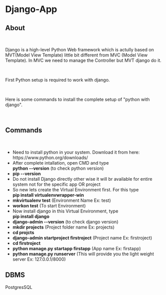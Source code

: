 # Django-App
<h2>About</h2> </br>
<p>Django is a high-level Python Web framework which is actully based on MVT(Model View Template) little bit different from MVC (Model View Template). In MVC we need to manage the Controller but MVT django do it.</p> </br>
<p>First Python setup is required to work with django.</p> </br>
<p>Here is some commands to install the complete setup of "python with django".</p> </br>
<h2>Commands</h2> </br>
<ul>
  <li>Need to install python in your system. Download it from here: </br> https://www.python.org/downloads/</li>
  <li>After complete intallation, open CMD and type </br> <b>python --version</b> (to check python version) </li>
  <li><b>pip --version</b></li>
  <li>Do not install Django directly other wise it will br available for entire system not for the specific app OR project</li>
  <li>So new lets create the Virtual Environment first. For this type </br> <b>pip install virtualenvwrapper-win</b></li>
  <li><b>mkvirtualenv test</b> (Environment Name Ex: test)</li>
  <li><b>workon test</b> (To start Environment)</li>
  <li>Now install django in this Virtual Environment, type </br> <b>pip install django</b></li>
  <li><b>django-admin --version</b> (to check django version)</li>
  <li><b>mkdir projects</b> (Project folder name Ex: projects)</li>
  <li><b>cd projcts</b></li>
  <li><b>django-admin startproject firstroject</b> (Project name Ex: firstroject)</li>
  <li><b>cd firstroject</b></li>
  <li><b>python manage.py startapp firstapp</b> (App name Ex: firstapp)</li>
  <li><b>python manage.py runserver</b> (This will provide you the light weight server Ex: 127.0.0.1/8000)</li>
</ul>
<h2>DBMS</h2>
<p>PostgresSQL</p>
